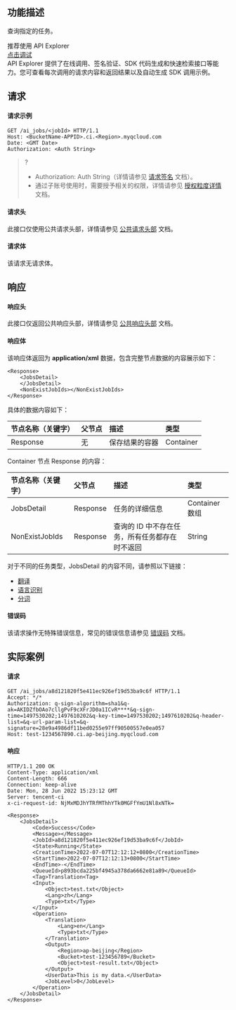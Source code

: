 ## 功能描述

查询指定的任务。

<div class="rno-api-explorer">
    <div class="rno-api-explorer-inner">
        <div class="rno-api-explorer-hd">
            <div class="rno-api-explorer-title">
                推荐使用 API Explorer
            </div>
            <a href="https://console.cloud.tencent.com/api/explorer?Product=cos&Version=2018-11-26&Action=CreateAnimationTemplate&SignVersion=" class="rno-api-explorer-btn" hotrep="doc.api.explorerbtn" target="_blank"><i class="rno-icon-explorer"></i>点击调试</a>
        </div>
        <div class="rno-api-explorer-body">
            <div class="rno-api-explorer-cont">
                API Explorer 提供了在线调用、签名验证、SDK 代码生成和快速检索接口等能力。您可查看每次调用的请求内容和返回结果以及自动生成 SDK 调用示例。
            </div>
        </div>
    </div>
</div>



## 请求

#### 请求示例

```plaintext
GET /ai_jobs/<jobId> HTTP/1.1
Host: <BucketName-APPID>.ci.<Region>.myqcloud.com
Date: <GMT Date>
Authorization: <Auth String>

```

>?
> - Authorization: Auth String（详情请参见 [请求签名](https://cloud.tencent.com/document/product/436/7778) 文档）。
> - 通过子账号使用时，需要授予相关的权限，详情请参见 [授权粒度详情](https://cloud.tencent.com/document/product/460/41741) 文档。
>

#### 请求头

此接口仅使用公共请求头部，详情请参见 [公共请求头部](https://cloud.tencent.com/document/product/460/42865) 文档。

#### 请求体

该请求无请求体。


## 响应

#### 响应头

此接口仅返回公共响应头部，详情请参见 [公共响应头部](https://cloud.tencent.com/document/product/460/42866) 文档。

#### 响应体
该响应体返回为 **application/xml** 数据，包含完整节点数据的内容展示如下：

``` plaintext
<Response>
    <JobsDetail>
    </JobsDetail>
    <NonExistJobIds></NonExistJobIds>
</Response>
```

具体的数据内容如下：

| 节点名称（关键字） | 父节点 | 描述           | 类型      |
| :----------------- | :----- | :------------- | :-------- |
| Response           | 无     | 保存结果的容器 | Container |

Container 节点 Response 的内容：

| 节点名称（关键字） | 父节点   | 描述                                                         | 类型      |
| :----------------- | :------- | :----------------------------------------------------------- | :-------- |
| JobsDetail         | Response | 任务的详细信息                                            | Container数组 |
| NonExistJobIds     | Response | 查询的 ID 中不存在任务，所有任务都存在时不返回               | String    |

对于不同的任务类型，JobsDetail 的内容不同，请参照以下链接：
- <a href="https://cloud.tencent.com/document/product/460/77605#jobsDetail" target="_blank">翻译</a>
- <a href="https://cloud.tencent.com/document/product/460/78951#jobsDetail" target="_blank">语言识别</a>
- <a href="https://cloud.tencent.com/document/product/460/79474#jobsDetail" target="_blank">分词</a>

#### 错误码

该请求操作无特殊错误信息，常见的错误信息请参见 [错误码](https://cloud.tencent.com/document/product/460/42867) 文档。


## 实际案例

#### 请求

```plaintext
GET /ai_jobs/a8d121820f5e411ec926ef19d53ba9c6f HTTP/1.1
Accept: */*
Authorization: q-sign-algorithm=sha1&q-ak=AKIDZfbOAo7cllgPvF9cXFrJD0a1ICvR****&q-sign-time=1497530202;1497610202&q-key-time=1497530202;1497610202&q-header-list=&q-url-param-list=&q-signature=28e9a4986df11bed0255e97ff90500557e0ea057
Host: test-1234567890.ci.ap-beijing.myqcloud.com
```

#### 响应

```plaintext
HTTP/1.1 200 OK
Content-Type: application/xml
Content-Length: 666
Connection: keep-alive
Date: Mon, 28 Jun 2022 15:23:12 GMT
Server: tencent-ci
x-ci-request-id: NjMxMDJhYTRfMThhYTk0MGFfYmU1Nl8xNTk=

<Response>
    <JobsDetail>
        <Code>Success</Code>
        <Message></Message>
        <JobId>a8d121820f5e411ec926ef19d53ba9c6f</JobId>
        <State>Running</State>
        <CreationTime>2022-07-07T12:12:12+0800</CreationTime>
        <StartTime>2022-07-07T12:12:13+0800</StartTime>
        <EndTime>-</EndTime>
        <QueueId>p893bcda225bf4945a378da6662e81a89</QueueId>
        <Tag>Translation<Tag>
        <Input>
            <Object>test.txt</Object>
            <Lang>zh</Lang>
            <Type>txt</Type>
        </Input>
        <Operation>
            <Translation>
                <Lang>en</Lang>
                <Type>txt</Type>
            </Translation>
            <Output>
                <Region>ap-beijing</Region>
                <Bucket>test-123456789</Bucket>
                <Object>test-result.txt</Object>
            </Output>
            <UserData>This is my data.</UserData>
            <JobLevel>0</JobLevel>
        </Operation>
    </JobsDetail>
</Response>
```


